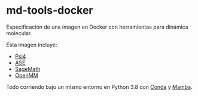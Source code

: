 # md-tools-docker
Especificación de una imagen en Docker con herramientas para dinámica molecular.

Esta imagen incluye:
* [Psi4](https://psicode.org/)
* [ASE](https://wiki.fysik.dtu.dk/ase/index.html)
* [SageMath](https://www.sagemath.org/)
* [OpenMM](https://openmm.org/)

Todo corriendo bajo un mismo entorno en Python 3.8 con [Conda](https://docs.conda.io/en/latest/) y [Mamba](https://mamba.readthedocs.io/en/latest/).

